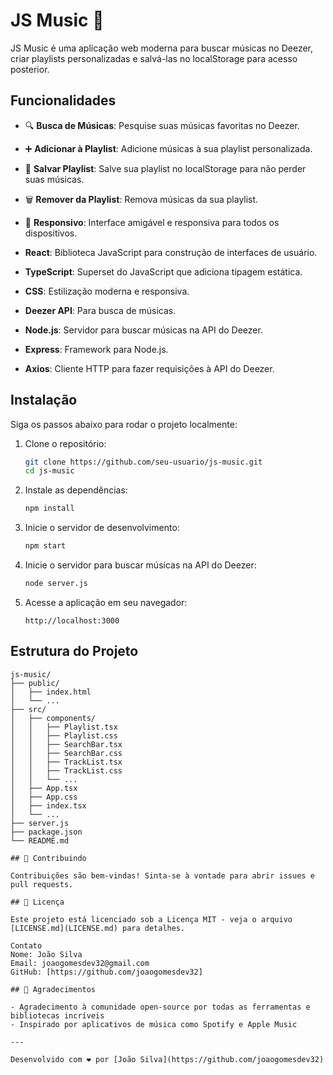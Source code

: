 # JS Music 🎵

JS Music é uma aplicação web moderna para buscar músicas no Deezer, criar playlists personalizadas e salvá-las no localStorage para acesso posterior.

## Funcionalidades

- 🔍 **Busca de Músicas**: Pesquise suas músicas favoritas no Deezer.
- ➕ **Adicionar à Playlist**: Adicione músicas à sua playlist personalizada.
- 💾 **Salvar Playlist**: Salve sua playlist no localStorage para não perder suas músicas.
- 🗑️ **Remover da Playlist**: Remova músicas da sua playlist.
- 📱 **Responsivo**: Interface amigável e responsiva para todos os dispositivos.

- **React**: Biblioteca JavaScript para construção de interfaces de usuário.
- **TypeScript**: Superset do JavaScript que adiciona tipagem estática.
- **CSS**: Estilização moderna e responsiva.
- **Deezer API**: Para busca de músicas.
- **Node.js**: Servidor para buscar músicas na API do Deezer.
- **Express**: Framework para Node.js.
- **Axios**: Cliente HTTP para fazer requisições à API do Deezer.

## Instalação

Siga os passos abaixo para rodar o projeto localmente:

1. Clone o repositório:
    ```bash
    git clone https://github.com/seu-usuario/js-music.git
    cd js-music
    ```

2. Instale as dependências:
    ```bash
    npm install
    ```

3. Inicie o servidor de desenvolvimento:
    ```bash
    npm start
    ```

4. Inicie o servidor para buscar músicas na API do Deezer:
    ```bash
    node server.js
    ```

5. Acesse a aplicação em seu navegador:
    ```
    http://localhost:3000
    ```

## Estrutura do Projeto

```plaintext
js-music/
├── public/
│   ├── index.html
│   └── ...
├── src/
│   ├── components/
│   │   ├── Playlist.tsx
│   │   ├── Playlist.css
│   │   ├── SearchBar.tsx
│   │   ├── SearchBar.css
│   │   ├── TrackList.tsx
│   │   ├── TrackList.css
│   │   └── ...
│   ├── App.tsx
│   ├── App.css
│   ├── index.tsx
│   └── ...
├── server.js
├── package.json
└── README.md

## 🤝 Contribuindo

Contribuições são bem-vindas! Sinta-se à vontade para abrir issues e pull requests.

## 📝 Licença

Este projeto está licenciado sob a Licença MIT - veja o arquivo [LICENSE.md](LICENSE.md) para detalhes.

Contato
Nome: João Silva
Email: joaogomesdev32@gmail.com
GitHub: [https://github.com/joaogomesdev32]

## 👏 Agradecimentos

- Agradecimento à comunidade open-source por todas as ferramentas e bibliotecas incríveis
- Inspirado por aplicativos de música como Spotify e Apple Music

---

Desenvolvido com ❤️ por [João Silva](https://github.com/joaogomesdev32)

